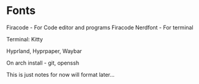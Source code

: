 # Fonts

Firacode - For Code editor and programs
Firacode Nerdfont - For terminal

Terminal: Kitty

Hyprland, Hyprpaper, Waybar

On arch install - git, openssh

This is just notes for now will format later...


